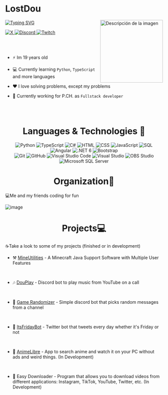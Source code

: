 <h1 align="start">LostDou</h1>

<a href="https://git.io/typing-svg">
  <img src="https://readme-typing-svg.demolab.com?font=Fira+Code&pause=1000&width=435&lines=Junior+Developer" alt="Typing SVG" />
</a>

  <img src="https://avatars.githubusercontent.com/lostdou" alt="Descripción de la imagen" align="right" width="200" height="200">

  <p align="left">
  <a href="https://twitter.com/nosoylostdou" target="_blank">
    <img src="https://img.shields.io/badge/X-%23000000.svg?style=for-the-badge&logo=X&logoColor=white" alt="X">
  </a>
  <a href="https://discord.com/users/lostdou" target="_blank">
    <img src="https://img.shields.io/badge/Discord-%235865F2.svg?style=for-the-badge&logo=discord&logoColor=white" alt="Discord">
  </a>
  
  <a href="https://www.twitch.tv/lostdou" target="_blank">
    <img src="https://img.shields.io/badge/Twitch-%239146FF.svg?style=for-the-badge&logo=Twitch&logoColor=white" alt="Twitch">
  </a>
</p>
<br>
 

<br>
  
  - ⚡ Im 19 years old
    
  - 💻 Currently learning ``Python``, ``TypeScript`` and more languages
  
  - ❤️ I love solving problems, except my problems

  - 💼 Currently working for P.CH. as ``Fullstack developer``
</p>
<br>
<br>


<h1></h1>
<h1 align="center">Languages & Technologies 🧠</h1>
<div align="center" style='margin-botton: 5%'>
  <img src="https://img.shields.io/badge/python-3670A0?style=for-the-badge&logo=python&logoColor=ffdd54" alt="Python">
  <img src="https://img.shields.io/badge/TypeScript-3178C6?style=for-the-badge&logo=typescript&logoColor=white" alt="TypeScript">
  <img src="https://img.shields.io/badge/C%23-239120?style=for-the-badge&logo=sharp&logoColor=white" alt="C#">
  <img src="https://img.shields.io/badge/HTML-E34F26?style=for-the-badge&logo=html5&logoColor=white" alt="HTML">
  <img src="https://img.shields.io/badge/CSS-1572B6?style=for-the-badge&logo=css3&logoColor=white" alt="CSS">
  <img src="https://img.shields.io/badge/JavaScript-F7DF1E?style=for-the-badge&logo=javascript&logoColor=black" alt="JavaScript">
  <img src="https://img.shields.io/badge/SQL-4479A1?style=for-the-badge&logo=sqlite&logoColor=white" alt="SQL">
</div>

<div align="center" style='margin-botton: 5%'>
  <img src="https://img.shields.io/badge/Angular-DD0031?style=for-the-badge&logo=angular&logoColor=white" alt="Angular">
  <img src="https://img.shields.io/badge/.NET%206-512BD4?style=for-the-badge&logo=dotnet&logoColor=white" alt=".NET 6">
  <img src="https://img.shields.io/badge/Bootstrap-7952B3?style=for-the-badge&logo=bootstrap&logoColor=white" alt="Bootstrap">
</div>

<div align="center" style='margin-botton: 5%'>
  <img src="https://img.shields.io/badge/Git-F05032?style=for-the-badge&logo=git&logoColor=white" alt="Git">
  <img src="https://img.shields.io/badge/GitHub-181717?style=for-the-badge&logo=github&logoColor=white" alt="GitHub">
  <img src="https://img.shields.io/badge/Visual%20Studio%20Code-007ACC?style=for-the-badge&logo=visual-studio-code&logoColor=white" alt="Visual Studio Code">
  <img src="https://img.shields.io/badge/Visual%20Studio-5C2D91?style=for-the-badge&logo=visual-studio&logoColor=white" alt="Visual Studio">
  <img src="https://img.shields.io/badge/OBS%20Studio-302E31?style=for-the-badge&logo=obs-studio&logoColor=white" alt="OBS Studio">
  <img src="https://img.shields.io/badge/Microsoft%20SQL%20Server-CC2927?style=for-the-badge&logo=microsoft-sql-server&logoColor=white" alt="Microsoft SQL Server">
</div>






<h1></h1>

<h1 align="center">Organization🏢</h1>

💻Me and my friends coding for fun

![image](https://github.com/user-attachments/assets/7b579233-0615-440e-9fc7-f428484f6d52)



<h1></h1>
<h1 align="center">Projects💻</h1>

<p>
  ☕Take a look to some of my projects (finished or in development) <br>
  
  - ⚒ [MineUtilities](https://github.com/Lostdou/MineUtilities) - A Minecraft Java Support Software with Multiple User Features
  <br>

 - 🎶 [DouPlay](https://github.com/Lostdou/DouPlay) - Discord bot to play music from YouTube on a call
  <br>

 - 🎰 [Game Randomizer](https://github.com/Lostdou/Game-Randomizer-Bot) - Simple discord bot that picks random messages from a channel
  <br>

  - 🤖 [ItsFridayBot](https://github.com/Dou-Community-S-A/Its_Friday_Bot) - Twitter bot that tweets every day whether it's Friday or not
  <br>

  - 🏮 [AnimeLibre](https://github.com/Dou-Community-S-A/animelibre) - App to search anime and watch it on your PC without ads and weird things. (In Development)
  <br>
  
  - 🚀 Easy Downloader - Program that allows you to download videos from different applications: Instagram, TikTok, YouTube, Twitter, etc. (In Development)
  <br>
  
</p>

